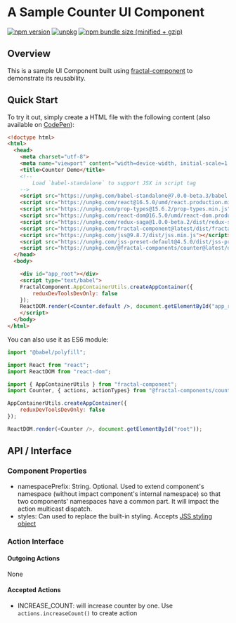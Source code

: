 # A Sample Counter UI Component

[![npm version](https://img.shields.io/npm/v/@fractal-components/counter.svg)](https://www.npmjs.com/package/@fractal-components/counter)
[![unpkg](https://img.shields.io/badge/unpkg-latest-blue.svg)](https://unpkg.com/@fractal-components/counter)
[![npm bundle size (minified + gzip)](https://img.shields.io/bundlephobia/minzip/@fractal-components/counter.svg)](https://bundlephobia.com/result?p=@fractal-components/counter)

## Overview

This is a sample UI Component built using [fractal-component](https://github.com/t83714/fractal-component) to demonstrate its reusability.

## Quick Start

To try it out, simply create a HTML file with the following content (also available on [CodePen](https://codepen.io/t83714/pen/MqGjbW)):
```html
<!doctype html>
<html>
  <head>
    <meta charset="utf-8">
    <meta name="viewport" content="width=device-width, initial-scale=1.0">
    <title>Counter Demo</title>
    <!--
        Load `babel-standalone` to support JSX in script tag
    -->
    <script src="https://unpkg.com/babel-standalone@7.0.0-beta.3/babel.min.js"></script>
    <script src="https://unpkg.com/react@16.5.0/umd/react.production.min.js"></script>
    <script src="https://unpkg.com/prop-types@15.6.2/prop-types.min.js"></script>
    <script src="https://unpkg.com/react-dom@16.5.0/umd/react-dom.production.min.js"></script>
    <script src="https://unpkg.com/redux-saga@1.0.0-beta.2/dist/redux-saga.min.umd.js"></script>
    <script src="https://unpkg.com/fractal-component@latest/dist/fractal-component.min.umd.js"></script>
    <script src="https://unpkg.com/jss@9.8.7/dist/jss.min.js"></script>
    <script src="https://unpkg.com/jss-preset-default@4.5.0/dist/jss-preset-default.min.js"></script>
    <script src="https://unpkg.com/@fractal-components/counter@latest/dist/@fractal-components/counter.min.umd.js"></script>
  </head>
  <body>

    <div id="app_root"></div>
    <script type="text/babel">
    FractalComponent.AppContainerUtils.createAppContainer({
        reduxDevToolsDevOnly: false
    });
    ReactDOM.render(<Counter.default />, document.getElementById("app_root"));
    </script>
  </body>
</html>

```

You can also use it as ES6 module:
```javascript
import "@babel/polyfill";

import React from "react";
import ReactDOM from "react-dom";

import { AppContainerUtils } from "fractal-component";
import Counter, { actions, actionTypes} from "@fractal-components/counter";

AppContainerUtils.createAppContainer({
    reduxDevToolsDevOnly: false
});

ReactDOM.render(<Counter />, document.getElementById("root"));
```

## API / Interface
### Component Properties
- namespacePrefix: String. Optional. Used to extend component's namespace (without impact component's internal namespace) so that two components' namespaces have a common part. It will impact the action multicast dispatch.
- styles: Can used to replace the built-in styling. Accepts [JSS styling object](https://github.com/cssinjs/jss/blob/master/docs/json-api.md)

### Action Interface
#### Outgoing Actions
None

#### Accepted Actions
- INCREASE_COUNT: will increase counter by one. Use `actions.increaseCount()` to create action

